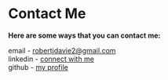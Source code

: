 # Contact Me

**Here are some ways that you can contact me:**

email - <a href="mailto:robertjdavie2@gmail.com">robertjdavie2@gmail.com</a> <br>
linkedin - <a href="https://www.linkedin.com/in/robert-davie-452878270/">connect with me</a> <br>
github - <a href="https://github.com/Robert-Davie/">my profile</a>

